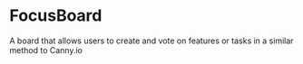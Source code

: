 # FocusBoard
A board that allows users to create and vote on features or tasks in a similar method to Canny.io
